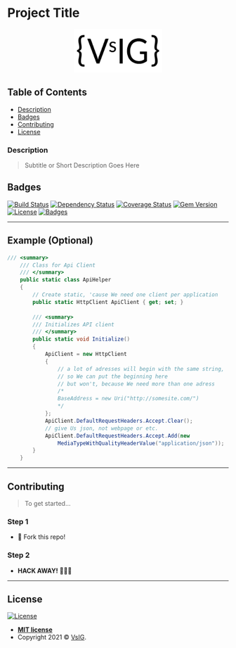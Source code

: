 # Project Title

<p align="center">
  <img src="https://github.com/VsIG-official/Images/blob/master/LogoFinalWhite.png" data-canonical-src="https://github.com/VsIG-official/Images/blob/master/LogoFinalWhite.png" width="200" height="100" />
</p>

## Table of Contents

- [Description](#description)
- [Badges](#badges)
- [Contributing](#contributing)
- [License](#license)

### Description

> Subtitle or Short Description Goes Here

## Badges

[![Build Status](http://img.shields.io/travis/badges/badgerbadgerbadger.svg?style=flat-square)](https://travis-ci.org/badges/badgerbadgerbadger) [![Dependency Status](http://img.shields.io/gemnasium/badges/badgerbadgerbadger.svg?style=flat-square)](https://gemnasium.com/badges/badgerbadgerbadger) [![Coverage Status](http://githubbadges.herokuapp.com/badges/badgerbadgerbadger/pulls.svg?style=flat-square)](https://github.com/badges/badgerbadgerbadger/pulls) [![Gem Version](http://img.shields.io/gem/v/badgerbadgerbadger.svg?style=flat-square)](https://rubygems.org/gems/badgerbadgerbadger) [![License](http://img.shields.io/:license-mit-blue.svg?style=flat-square)](http://badges.mit-license.org) [![Badges](http://img.shields.io/:badges-9/9-ff6799.svg?style=flat-square)](https://github.com/badges/badgerbadgerbadger)

---

## Example (Optional)

```csharp
/// <summary>
	/// Class for Api Client
	/// </summary>
	public static class ApiHelper
	{
		// Create static, 'cause We need one client per application
		public static HttpClient ApiClient { get; set; }

		/// <summary>
		/// Initializes API client
		/// </summary>
		public static void Initialize()
		{
			ApiClient = new HttpClient
			{
				// a lot of adresses will begin with the same string,
				// so We can put the beginning here
				// but won't, because We need more than one adress
				/*
				BaseAddress = new Uri("http://somesite.com/")
				*/
			};
			ApiClient.DefaultRequestHeaders.Accept.Clear();
			// give Us json, not webpage or etc.
			ApiClient.DefaultRequestHeaders.Accept.Add(new
				MediaTypeWithQualityHeaderValue("application/json"));
		}
	}
```

---

## Contributing

> To get started...

### Step 1

- 🍴 Fork this repo!

### Step 2

- **HACK AWAY!** 🔨🔨🔨

---

## License

[![License](http://img.shields.io/:license-mit-blue.svg?style=flat-square)](http://badges.mit-license.org)

- **[MIT license](http://opensource.org/licenses/mit-license.php)**
- Copyright 2021 © <a href="https://github.com/VsIG-official" target="_blank">VsIG</a>.
